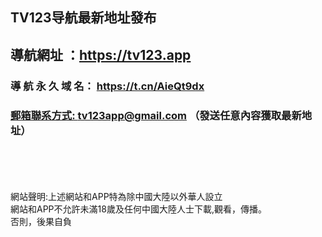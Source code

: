 

<h2>TV123导航最新地址發布</h2>
  <h2>
導航網址 ：<a href="https://tv123.app" rel="nofollow">https://tv123.app</a></h2>  
 <h3>
導 航 永 久 域 名： 	<a href="https://t.cn/AieQt9dx" rel="nofollow">https://t.cn/AieQt9dx</a></h3>
<h3>
<a id="user-content--郵箱聯系方式-tv123app-發送任意內容獲取最新地址" class="anchor" aria-hidden="true" href="#-郵箱聯系方式-tv123app-發送任意內容獲取最新地址">
郵箱聯系方式: <a href="mailto:tv123app@gmail.com">tv123app@gmail.com</a> （發送任意內容獲取最新地址）</h3>

<br>
<br>
<br>
<br>
網站聲明:上述網站和APP特為除中國大陸以外華人設立<br>
網站和APP不允許未滿18歲及任何中國大陸人士下載,觀看，傳播。<br>
否則，後果自負<br>
<br>
